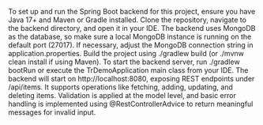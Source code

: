 To set up and run the Spring Boot backend for this project, ensure you have Java 17+ and Maven or Gradle installed. Clone the repository, navigate to the backend directory, and open it in your IDE. The backend uses MongoDB as the database, so make sure a local MongoDB instance is running on the default port (27017). If necessary, adjust the MongoDB connection string in application.properties. Build the project using ./gradlew build (or ./mvnw clean install if using Maven). To start the backend server, run ./gradlew bootRun or execute the TrDemoApplication main class from your IDE. The backend will start on http://localhost:8080, exposing REST endpoints under /api/items. It supports operations like fetching, adding, updating, and deleting items. Validation is applied at the model level, and basic error handling is implemented using @RestControllerAdvice to return meaningful messages for invalid input.